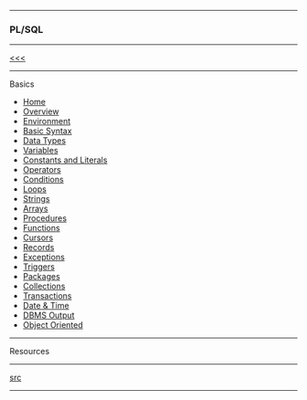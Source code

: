 
---

### PL/SQL

---

[<<<](https://github.com/ttltrk/DB/blob/master/DBM/DBM.MD)

---

Basics

* <a href="#">Home</a>
* <a href="#">Overview</a>
* <a href="#">Environment</a>
* <a href='https://github.com/ttltrk/DB/blob/master/PLSQL/DOC/BPSM/01/BASIC_SYNTAX.MD'>Basic Syntax</a>
* <a href='https://github.com/ttltrk/DB/blob/master/PLSQL/DOC/BPSM/02/DATA_TYPES.MD'>Data Types</a>
* <a href='https://github.com/ttltrk/DB/blob/master/PLSQL/DOC/BPSM/03/VARIABLES.MD'>Variables</a>
* <a href='#'>Constants and Literals</a>
* <a href='#'>Operators</a>
* <a href='#'>Conditions</a>
* <a href='#'>Loops</a>
* <a href='#'>Strings</a>
* <a href='#'>Arrays</a>
* <a href='#'>Procedures</a>
* <a href='#'>Functions</a>
* <a href='#'>Cursors</a>
* <a href='#'>Records</a>
* <a href='#'>Exceptions</a>
* <a href='#'>Triggers</a>
* <a href='#'>Packages</a>
* <a href='#'>Collections</a>
* <a href='#'>Transactions</a>
* <a href='#'>Date & Time</a>
* <a href='#'>DBMS Output</a>
* <a href='#'>Object Oriented</a>

---

Resources

---

[src](https://www.tutorialspoint.com/plsql/index.htm)

---
 


